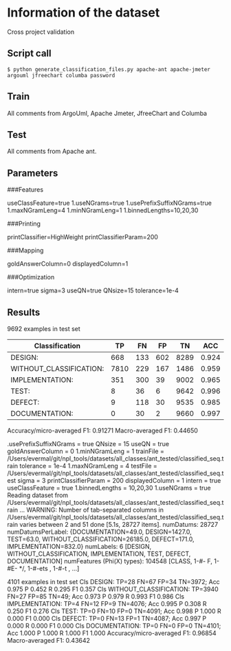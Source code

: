 # Information of the dataset
Cross project validation

## Script call

`$ python generate_classification_files.py apache-ant apache-jmeter argouml jfreechart columba password `

## Train 
All comments from ArgoUml, Apache Jmeter, JfreeChart and Columba

## Test

All comments from Apache ant. 

## Parameters
###Features

useClassFeature=true
1.useNGrams=true
1.usePrefixSuffixNGrams=true
1.maxNGramLeng=4
1.minNGramLeng=1
1.binnedLengths=10,20,30

###Printing

printClassifier=HighWeight
printClassifierParam=200

###Mapping

goldAnswerColumn=0
displayedColumn=1

###Optimization

intern=true
sigma=3
useQN=true
QNsize=15
tolerance=1e-4

## Results

9692 examples in test set

|Classification          | TP |FN |FP |TN  |ACC  | P   |  R  | F1  |
|------------------------|----|---|---|----|-----|-----|-----|-----|
|DESIGN:                 |668 |133|602|8289|0.924|0.526|0.834|0.645|
|WITHOUT_CLASSIFICATION: |7810|229|167|1486|0.959|0.979|0.972|0.975|
|IMPLEMENTATION:         |351 |300|39 |9002|0.965|0.900|0.539|0.674|
|TEST:                   |8   |36 |6  |9642|0.996|0.571|0.182|0.276|
|DEFECT:                 |9   |118|30 |9535|0.985|0.231|0.071|0.108|
|DOCUMENTATION:          |0   |30 |2  |9660|0.997|0.000|0.000|0.000|

Accuracy/micro-averaged F1: 0.91271
Macro-averaged F1: 0.44650

.usePrefixSuffixNGrams = true
QNsize = 15
useQN = true
goldAnswerColumn = 0
1.minNGramLeng = 1
trainFile = /Users/evermal/git/npl_tools/datasets/all_classes/ant_tested/classified_seq.train
tolerance = 1e-4
1.maxNGramLeng = 4
testFile = /Users/evermal/git/npl_tools/datasets/all_classes/ant_tested/classified_seq.test
sigma = 3
printClassifierParam = 200
displayedColumn = 1
intern = true
useClassFeature = true
1.binnedLengths = 10,20,30
1.useNGrams = true
Reading dataset from /Users/evermal/git/npl_tools/datasets/all_classes/ant_tested/classified_seq.train ...
WARNING: Number of tab-separated columns in /Users/evermal/git/npl_tools/datasets/all_classes/ant_tested/classified_seq.train varies between 2 and 51
done [5.1s, 28727 items].
numDatums: 28727
numDatumsPerLabel: {DOCUMENTATION=49.0, DESIGN=1427.0, TEST=63.0, WITHOUT_CLASSIFICATION=26185.0, DEFECT=171.0, IMPLEMENTATION=832.0}
numLabels: 6 [DESIGN, WITHOUT_CLASSIFICATION, IMPLEMENTATION, TEST, DEFECT, DOCUMENTATION]
numFeatures (Phi(X) types): 104548 [CLASS, 1-#- F, 1-#E- */, 1-#-ets , 1-#-t , ...]


4101 examples in test set
Cls DESIGN: TP=28 FN=67 FP=34 TN=3972; Acc 0.975 P 0.452 R 0.295 F1 0.357
Cls WITHOUT_CLASSIFICATION: TP=3940 FN=27 FP=85 TN=49; Acc 0.973 P 0.979 R 0.993 F1 0.986
Cls IMPLEMENTATION: TP=4 FN=12 FP=9 TN=4076; Acc 0.995 P 0.308 R 0.250 F1 0.276
Cls TEST: TP=0 FN=10 FP=0 TN=4091; Acc 0.998 P 1.000 R 0.000 F1 0.000
Cls DEFECT: TP=0 FN=13 FP=1 TN=4087; Acc 0.997 P 0.000 R 0.000 F1 0.000
Cls DOCUMENTATION: TP=0 FN=0 FP=0 TN=4101; Acc 1.000 P 1.000 R 1.000 F1 1.000
Accuracy/micro-averaged F1: 0.96854
Macro-averaged F1: 0.43642



